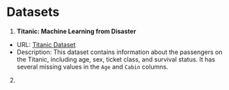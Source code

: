 # Datasets

1. **Titanic: Machine Learning from Disaster**
  - URL: [Titanic Dataset](https://www.kaggle.com/c/titanic/data)
  - Description: This dataset contains information about the passengers on the Titanic, including age, sex, ticket class, and survival status. It has several missing values in the `Age` and `Cabin` columns.

2. 